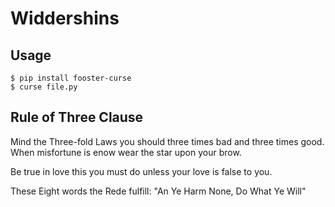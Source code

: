# Widdershins

## Usage

    $ pip install fooster-curse
    $ curse file.py


## Rule of Three Clause

Mind the Three-fold Laws you should three times bad and three times good.
When misfortune is enow wear the star upon your brow.

Be true in love this you must do unless your love is false to you.

These Eight words the Rede fulfill:
"An Ye Harm None, Do What Ye Will"
